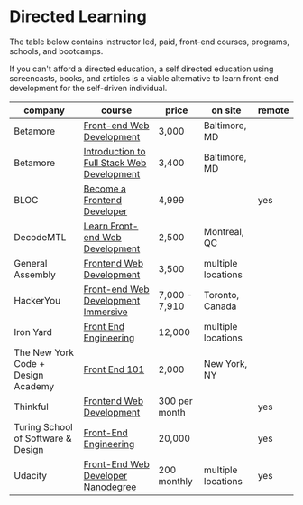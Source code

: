 # Directed Learning

The table below contains instructor led, paid, front-end courses, programs, schools, and bootcamps.

If you can't afford a directed education, a self directed education using screencasts, books, and articles is a viable alternative to learn front-end development for the self-driven individual.

<table>
    <thead>
        <tr>
            <th data-field="company">company</th>
            <th data-field="model">course</th>
            <th data-field="year">price</th>
            <th data-field="onsite">on site</th>
            <th data-field="remote">remote</th>
        </tr>
    </thead>
    <tbody>
        <tr>
            <td>Betamore</td>
            <td><a target="_blank" href="http://betamore.com/academy/front-end-web-development/">Front-end Web Development</a></td>
            <td>3,000</td>
            <td>Baltimore, MD</td>
            <td></td>
        </tr>
        <tr>
            <td>Betamore</td>
            <td><a target="_blank" href="https://betamore.com/academy/full-stack-web-development/">Introduction to Full Stack Web Development</a></td>
            <td>3,400</td>
            <td>Baltimore, MD</td>
            <td></td>
        </tr>
        <tr>
            <td>BLOC</td>
            <td><a target="_blank" href="https://www.bloc.io/frontend-development-bootcamp">Become a Frontend Developer</a></td>
            <td>4,999</td>
            <td></td>
            <td>yes</td>
        </tr>
        <tr>
            <td>DecodeMTL</td>
            <td><a target="_blank" href="http://www.decodemtl.com/">Learn Front-end Web Development</a></td>
            <td>2,500</td>
            <td>Montreal, QC</td>
            <td></td>
        </tr>
        <tr>
            <td>General Assembly</td>
            <td><a target="_blank" href="https://generalassemb.ly/education/front-end-web-development">Frontend Web Development</a></td>
            <td>3,500</td>
            <td>multiple locations</td>
            <td></td>
        </tr>
        <tr>
            <td>HackerYou</td>
            <td><a target="_blank" href="http://hackeryou.com/front-end-web-development-immersive/">Front-end Web Development Immersive</a></td>
            <td>7,000 - 7,910</td>
            <td>Toronto, Canada</td>
            <td></td>
        </tr>
        <tr>
            <td>Iron Yard</td>
            <td><a target="_blank" href="https://www.theironyard.com/courses.html#front-end-engineering">Front End Engineering</a></td>
            <td>12,000</td>
            <td>multiple locations</td>
            <td></td>
        </tr>
        <tr>
            <td>The New York Code + Design Academy</td>
            <td><a target="_blank" href="http://nycda.com/classes/front-end-101/">Front End 101</a></td>
            <td>2,000</td>
            <td>New York, NY</td>
            <td></td>
        </tr>
        <tr>
            <td>Thinkful</td>
            <td><a target="_blank" href="http://www.thinkful.com/courses/learn-web-development-online">Frontend Web Development</a></td>
            <td>300 per month</td>
            <td></td>
            <td>yes</td>
        </tr>
        <tr>
            <td>Turing School of Software & Design</td>
            <td><a target="_blank" href="https://www.turing.io/programs/front-end-engineering">Front-End Engineering</a></td>
            <td>20,000</td>
            <td></td>
            <td>yes</td>
        </tr>
        <tr>
            <td>Udacity</td>
            <td><a target="_blank" href="https://www.udacity.com/course/nd001">Front-End Web Developer Nanodegree</a></td>
            <td>200 monthly</td>
            <td>multiple locations</td>
            <td>yes</td>
        </tr>
    </tbody>
</table>
